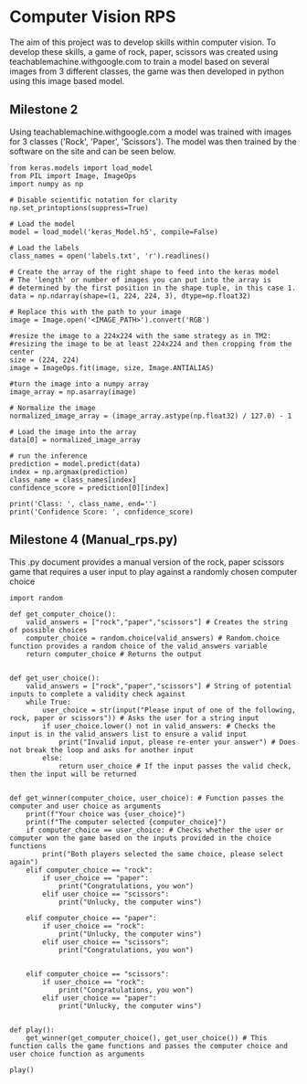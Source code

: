 # Computer Vision RPS
The aim of this project was to develop skills within computer vision. To develop these skills, a game of rock, paper, scissors was created using teachablemachine.withgoogle.com to train a model based on several images from 3 different classes, the game was then developed in python using this image based model.

## Milestone 2
Using teachablemachine.withgoogle.com a model was trained with images for 3 classes ('Rock', 'Paper', 'Scissors'). The model was then trained by the software on the site and can be seen below.
```
from keras.models import load_model
from PIL import Image, ImageOps
import numpy as np

# Disable scientific notation for clarity
np.set_printoptions(suppress=True)

# Load the model
model = load_model('keras_Model.h5', compile=False)

# Load the labels
class_names = open('labels.txt', 'r').readlines()

# Create the array of the right shape to feed into the keras model
# The 'length' or number of images you can put into the array is
# determined by the first position in the shape tuple, in this case 1.
data = np.ndarray(shape=(1, 224, 224, 3), dtype=np.float32)

# Replace this with the path to your image
image = Image.open('<IMAGE_PATH>').convert('RGB')

#resize the image to a 224x224 with the same strategy as in TM2:
#resizing the image to be at least 224x224 and then cropping from the center
size = (224, 224)
image = ImageOps.fit(image, size, Image.ANTIALIAS)

#turn the image into a numpy array
image_array = np.asarray(image)

# Normalize the image
normalized_image_array = (image_array.astype(np.float32) / 127.0) - 1

# Load the image into the array
data[0] = normalized_image_array

# run the inference
prediction = model.predict(data)
index = np.argmax(prediction)
class_name = class_names[index]
confidence_score = prediction[0][index]

print('Class: ', class_name, end='')
print('Confidence Score: ', confidence_score)
```

## Milestone 4 (Manual_rps.py)
This .py document provides a manual version of the rock, paper scissors game that requires a user input to play against a randomly chosen computer choice

```
import random

def get_computer_choice():
    valid_answers = ["rock","paper","scissors"] # Creates the string of possible choices
    computer_choice = random.choice(valid_answers) # Random.choice function provides a random choice of the valid_answers variable
    return computer_choice # Returns the output
    

def get_user_choice():
    valid_answers = ["rock","paper","scissors"] # String of potential inputs to complete a validity check against
    while True:
        user_choice = str(input("Please input of one of the following, rock, paper or scissors")) # Asks the user for a string input
        if user_choice.lower() not in valid_answers: # Checks the input is in the valid_answers list to ensure a valid input
            print("Invalid input, please re-enter your answer") # Does not break the loop and asks for another input
        else:
            return user_choice # If the input passes the valid check, then the input will be returned


def get_winner(computer_choice, user_choice): # Function passes the computer and user choice as arguments 
    print(f"Your choice was {user_choice}") 
    print(f"The computer selected {computer_choice}") 
    if computer_choice == user_choice: # Checks whether the user or computer won the game based on the inputs provided in the choice functions
        print("Both players selected the same choice, please select again")
    elif computer_choice == "rock":
        if user_choice == "paper":
            print("Congratulations, you won")
        elif user_choice == "scissors":
            print("Unlucky, the computer wins")

    elif computer_choice == "paper":
        if user_choice == "rock":
            print("Unlucky, the computer wins")
        elif user_choice == "scissors":
            print("Congratulations, you won")


    elif computer_choice == "scissors":
        if user_choice == "rock":
            print("Congratulations, you won")
        elif user_choice == "paper":
            print("Unlucky, the computer wins")


def play():
    get_winner(get_computer_choice(), get_user_choice()) # This function calls the game functions and passes the computer choice and user choice function as arguments

play()

```

